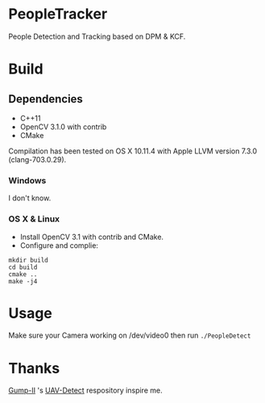 # PeopleTracker

People Detection and Tracking based on DPM &amp; KCF.
# Build
## Dependencies
* C++11
* OpenCV 3.1.0 with contrib
* CMake

Compilation has been tested on OS X 10.11.4 with Apple LLVM version 7.3.0 (clang-703.0.29).

### Windows
I don't know.

### OS X & Linux
* Install OpenCV 3.1 with contrib and CMake.
* Configure and complie:

`mkdir build`<br />
`cd build`<br />
`cmake ..`<br />
`make -j4`<br />

# Usage
Make sure your Camera working on /dev/video0 
then run `./PeopleDetect`

# Thanks
[Gump-II](https://github.com/Gump-II) 's [UAV-Detect](https://github.com/Gump-II/UAV-Detect) respository inspire me.